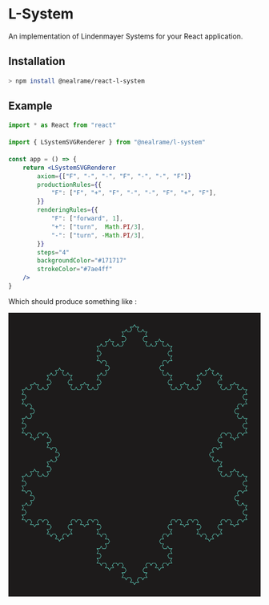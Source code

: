 # L-System

An implementation of Lindenmayer Systems for your React application.

## Installation
```sh
> npm install @nealrame/react-l-system
```

## Example

```jsx
import * as React from "react"

import { LSystemSVGRenderer } from "@nealrame/l-system"

const app = () => {
    return <LSystemSVGRenderer
        axiom={["F", "-", "-", "F", "-", "-", "F"]}
        productionRules={{
            "F": ["F", "+", "F", "-", "-", "F", "+", "F"],
        }}
        renderingRules={{
            "F": ["forward", 1],
            "+": ["turn",  Math.PI/3],
            "-": ["turn", -Math.PI/3],
        }}
        steps="4"
        backgroundColor="#171717"
        strokeColor="#7ae4ff"
    />
}
```

Which should produce something like :
<p align="center"><img src="./docs/images/koch_snowflake.png"/></p>